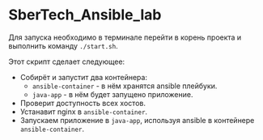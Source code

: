 # SberTech_Ansible_lab

Для запуска необходимо в терминале перейти в корень проекта и выполнить команду `./start.sh`.

Этот скрипт сделает следующее:
- Собирёт и запустит два контейнера:
    - `ansible-container` - в нём хранятся ansible плейбуки.
    - `java-app` - в нём будет запущено приложение.
- Проверит доступность всех хостов.
- Устанавит nginx в `ansible-container`.
- Запускаем приложение в `java-app`, используя ansible в контейнере `ansible-container`.